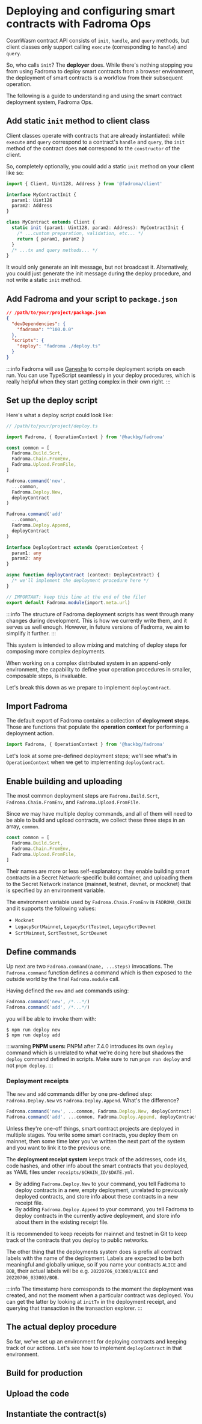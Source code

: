 # Deploying and configuring smart contracts with Fadroma Ops

CosmWasm contract API consists of `init`, `handle`, and `query` methods,
but client classes only support calling `execute` (corresponding to `handle`) and
`query`.

So, who calls `init`? The **deployer** does. While there's nothing stopping you
from using Fadroma to deploy smart contracts from a browser environment,
the deployment of smart contracts is a workflow from their subsequent operation.

The following is a guide to understanding and using the smart contract deployment system,
Fadroma Ops.

## Add static `init` method to client class

Client classes operate with contracts that are already instantiated: while `execute` and `query`
correspond to a contract's `handle` and `query`, the `init` method of the contract does **not**
correspond to the `constructor` of the client.

So, completely optionally, you could add a static `init` method on your client
like so:

```typescript
import { Client, Uint128, Address } from '@fadroma/client'

interface MyContractInit {
  param1: Uint128
  param2: Address
}

class MyContract extends Client {
  static init (param1: Uint128, param2: Address): MyContractInit {
    /* ...custom preparation, validation, etc... */
    return { param1, param2 }
  }
  /* ...tx and query methods... */
}
```

It would only generate an init message, but not broadcast it.
Alternatively, you could just generate the init message during
the deploy procedure, and not write a static `init` method.

## Add Fadroma and your script to `package.json`

```json
// /path/to/your/project/package.json
{
  "devDependencies": {
    "fadroma": "^100.0.0"
  },
  "scripts": {
    "deploy": "fadroma ./deploy.ts"
  }
}
```

:::info
Fadroma will use [Ganesha](https://github.com/hackbg/ganesha) to compile
deployment scripts on each run. You can use TypeScript seamlessly in your
deploy procedures, which is really helpful when they start getting complex
in their own right.
:::

## Set up the deploy script

Here's what a deploy script could look like:

```typescript
// /path/to/your/project/deploy.ts

import Fadroma, { OperationContext } from '@hackbg/fadroma'

const common = [
  Fadroma.Build.Scrt,
  Fadroma.Chain.FromEnv,
  Fadroma.Upload.FromFile,
]

Fadroma.command('new',
  ...common,
  Fadroma.Deploy.New,
  deployContract
)

Fadroma.command('add'
  ...common,
  Fadroma.Deploy.Append,
  deployContract
)

interface DeployContract extends OperationContext {
  param1: any
  param2: any
}

async function deployContract (context: DeployContract) {
  /* we'll implement the deployment procedure here */
}

// IMPORTANT: keep this line at the end of the file!
export default Fadroma.module(import.meta.url)
```

:::info
The structure of Fadroma deployment scripts has went through many changes during
development. This is how we currently write them, and it serves us well enough.
However, in future versions of Fadroma, we aim to simplify it further.
:::

This system is intended to allow mixing and matching of deploy steps
for composing more complex deployments.

When working on a complex distributed system in an append-only environment,
the capability to define your operation procedures in smaller, composable steps,
is invaluable.

Let's break this down as we prepare to implement `deployContract`.

## Import Fadroma

The default export of Fadroma contains a collection of **deployment steps**.
Those are functions that populate the **operation context** for performing
a deployment action.

```typescript
import Fadroma, { OperationContext } from '@hackbg/fadroma'
```

Let's look at some pre-defined deployment steps; we'll see what's in `OperationContext`
when we get to implementing `deployContract`.

## Enable building and uploading

The most common deployment steps are `Fadroma.Build.Scrt`, `Fadroma.Chain.FromEnv`, and
`Fadroma.Upload.FromFile`.

Since we may have multiple deploy commands, and all of them will need to be able to build and
upload contracts, we collect these three steps in an array, `common`.

```typescript
const common = [
  Fadroma.Build.Scrt,
  Fadroma.Chain.FromEnv,
  Fadroma.Upload.FromFile,
]
```

Their names are more or less self-explanatory: they enable building smart contracts in a
Secret Network-specific build container, and uploading them to the Secret Network instance
(mainnet, testnet, devnet, or mocknet) that is specified by an environment variable.

The environment variable used by `Fadroma.Chain.FromEnv` is `FADROMA_CHAIN` and it supports
the following values:

* `Mocknet`
* `LegacyScrtMainnet`, `LegacyScrtTestnet`, `LegacyScrtDevnet`
* `ScrtMainnet`, `ScrtTestnet`, `ScrtDevnet`

## Define commands

Up next are two `Fadroma.command(name, ...steps)` invocations. The `Fadroma.command` function
defines a command which is then exposed to the outside world by the final `Fadroma.module` call.

Having defined the `new` and `add` commands using:

```typescript
Fadroma.command('new', /*...*/)
Fadroma.command('add', /*...*/)
```

you will be able to invoke them with:

```shell
$ npm run deploy new
$ npm run deploy add
```

:::warning
**PNPM users:** PNPM after 7.4.0 introduces its own `deploy` command which is unrelated to
what we're doing here but shadows the `deploy` command defined in scripts. Make sure to run
`pnpm run deploy` and not `pnpm deploy`.
:::

### Deployment receipts

The `new` and `add` commands differ by one pre-defined step: `Fadroma.Deploy.New` vs
`Fadroma.Deploy.Append`. What's the difference?

```typescript
Fadroma.command('new', ...common, Fadroma.Deploy.New, deployContract)
Fadroma.command('add', ...common, Fadroma.Deploy.Append, deployContract)
```

Unless they're one-off things, smart contract projects are deployed in multiple stages.
You write some smart contracts, you deploy them on mainnet, then some time later
you've written the next part of the system and you want to link it to the previous one.

The **deployment receipt system** keeps track of the addresses, code ids, code hashes, and other
info about the smart contracts that you deployed, as YAML files under `receipts/$CHAIN_ID/$DATE.yml`.

* By adding `Fadroma.Deploy.New` to your command, you tell Fadroma to deploy contracts in a new,
  empty deployment, unrelated to previously deployed contracts, and store info about these contracts
  in a new receipt file.
* By adding `Fadroma.Deploy.Append` to your command, you tell Fadroma to deploy contracts in the
  currently active deployment, and store info about them in the existing receipt file.

It is recommended to keep receipts for mainnet and testnet in Git to keep track of the contracts
that you deploy to public networks.

The other thing that the deployments system does is prefix all contract labels with the name
of the deployment. Labels are expected to be both meaningful and globally unique, so if you name
your contracts `ALICE` and `BOB`, their actual labels will be e.g. `20220706_033003/ALICE` and
`20220706_033003/BOB`.

:::info
The timestamp here corresponds to the moment the deployment was created, and not the moment
when a particular contract was deployed. You can get the latter by looking at `initTx` in the
deployment receipt, and querying that transaction in the transaction explorer.
:::

## The actual deploy procedure

So far, we've set up an environment for deploying contracts and keeping track of our
actions. Let's see how to implement `deployContract` in that environment.

## Build for production

## Upload the code

## Instantiate the contract(s)
